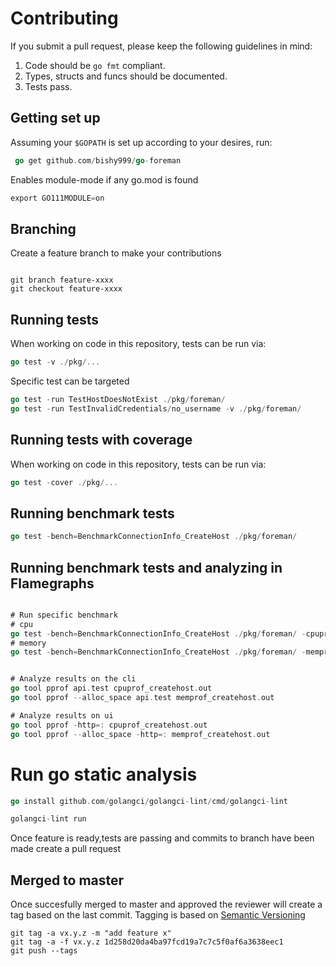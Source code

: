 # Contributing

If you submit a pull request, please keep the following guidelines in mind:

1. Code should be `go fmt` compliant.
2. Types, structs and funcs should be documented.
3. Tests pass.

## Getting set up

Assuming your `$GOPATH` is set up according to your desires, run:

```go
 go get github.com/bishy999/go-foreman
```

Enables module-mode if any go.mod is found

```go
export GO111MODULE=on
```


## Branching

Create a feature branch to make your contributions

```git

git branch feature-xxxx
git checkout feature-xxxx

```
## Running tests

When working on code in this repository, tests can be run via:

```go
go test -v ./pkg/...
```


Specific test can be targeted

```go
go test -run TestHostDoesNotExist ./pkg/foreman/
go test -run TestInvalidCredentials/no_username -v ./pkg/foreman/
```

## Running tests with coverage

When working on code in this repository, tests can be run via:

```go
go test -cover ./pkg/...
```

## Running benchmark tests

```go
go test -bench=BenchmarkConnectionInfo_CreateHost ./pkg/foreman/

```

## Running benchmark tests and analyzing in Flamegraphs

```go

# Run specific benchmark
# cpu
go test -bench=BenchmarkConnectionInfo_CreateHost ./pkg/foreman/ -cpuprofile cpuprof_createhost.out
# memory
go test -bench=BenchmarkConnectionInfo_CreateHost ./pkg/foreman/ -memprofile memprof_createhost.out


# Analyze results on the cli
go tool pprof api.test cpuprof_createhost.out
go tool pprof --alloc_space api.test memprof_createhost.out

# Analyze results on ui
go tool pprof -http=: cpuprof_createhost.out
go tool pprof --alloc_space -http=: memprof_createhost.out

```
# Run go static analysis
```go 
go install github.com/golangci/golangci-lint/cmd/golangci-lint

golangci-lint run
```


Once feature is ready,tests are passing and commits to branch have been made create a pull request


## Merged to master
Once succesfully merged to master and approved the reviewer will create a tag based on the last commit. Tagging is based on [Semantic Versioning](https://semver.org/)
```git
git tag -a vx.y.z -m "add feature x"
git tag -a -f vx.y.z 1d258d20da4ba97fcd19a7c7c5f0af6a3638eec1
git push --tags
```